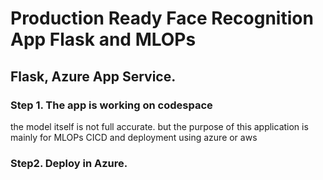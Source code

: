 # Production Ready Face Recognition App Flask and MLOPs

## Flask, Azure App Service. 

### Step 1. The app is working on codespace 

the model itself is not full accurate. but the purpose of this application is mainly for MLOPs CICD and deployment using azure or aws

### Step2. Deploy in Azure. 





